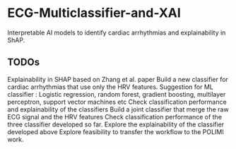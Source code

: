 # ECG-Multiclassifier-and-XAI
Interpretable AI models to identify cardiac arrhythmias and explainability in ShAP.

## TODOs
Explainability in SHAP based on Zhang et al. paper
Build a new classifier for cardiac arrhythmias that use only the HRV features.
Suggestion for ML classifier : Logistic regression, random forest, gradient boosting, multilayer perceptron, support vector machines etc
Check classification performance and explainability of the classifiers
Build a joint classifier that merge the raw ECG signal and the HRV features
Check classification performance of the three classifier developed so far.
Explore the explainability of the classifier developed above
Explore feasibility to transfer the workflow to the POLIMI work.
